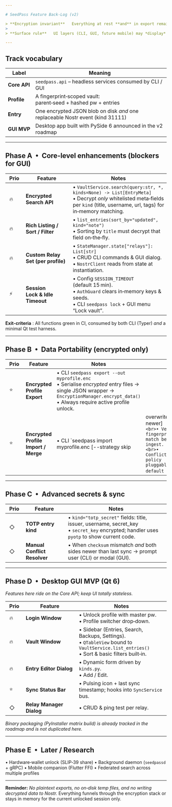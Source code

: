 ```yaml
---

# SeedPass Feature Back‑Log (v2)

> **Encryption invariant**   Everything at rest **and** in export remains cipher‑text that ultimately derives from the **profile master‑password + parent seed**. No unencrypted payload leaves the vault.
>
> **Surface rule**   UI layers (CLI, GUI, future mobile) may *display* decrypted data **after** user unlock, but must never write plaintext to disk or network.

---
```


## Track vocabulary

| Label        | Meaning                                                                        |
| ------------ | ------------------------------------------------------------------------------ |
| **Core API** | `seedpass.api`  – headless services consumed by CLI / GUI                      |
| **Profile**  | A fingerprint‑scoped vault:   parent‑seed + hashed pw + entries                |
| **Entry**    | One encrypted JSON blob on disk *and* one replaceable Nostr event (kind 31111) |
| **GUI MVP**  | Desktop app built with PySide 6 announced in the v2 roadmap                    |

---

## Phase A  •  Core‑level enhancements (blockers for GUI)

|  Prio  | Feature                            | Notes                                                                                                                                                                              |
| ------ | ---------------------------------- | ---------------------------------------------------------------------------------------------------------------------------------------------------------------------------------- |
|  🔥    | **Encrypted Search API**           | • `VaultService.search(query:str, *, kinds=None) -> List[EntryMeta]`  <br>• Decrypt *only* whitelisted meta‑fields per `kind` (title, username, url, tags) for in‑memory matching. |
|  🔥    | **Rich Listing / Sort / Filter**   | • `list_entries(sort_by="updated", kind="note")`  <br>• Sorting by `title` must decrypt that field on‑the‑fly.                                                                     |
|  🔥    | **Custom Relay Set (per profile)** | • `StateManager.state["relays"]: List[str]`  <br>• CRUD CLI commands & GUI dialog.  <br>• `NostrClient` reads from state at instantiation.                                         |
|  ⚡     | **Session Lock & Idle Timeout**    | • Config `SESSION_TIMEOUT` (default 15 min).  <br>• `AuthGuard` clears in‑memory keys & seeds.  <br>• CLI `seedpass lock` + GUI menu “Lock vault”.                                 |

**Exit‑criteria** : All functions green in CI, consumed by both CLI (Typer) *and* a minimal Qt test harness.

---

## Phase B  •  Data Portability (encrypted only)

|  Prio  | Feature                              | Notes                                                                                                                                                                                        |                                                                                                                     |
| ------ | ------------------------------------ | -------------------------------------------------------------------------------------------------------------------------------------------------------------------------------------------- | ------------------------------------------------------------------------------------------------------------------- |
|  ⭐     | **Encrypted Profile Export**         | • CLI `seedpass export --out myprofile.enc`  <br>• Serialise *encrypted* entry files → single JSON wrapper → `EncryptionManager.encrypt_data()`  <br>• Always require active profile unlock. |                                                                                                                     |
|  ⭐     | **Encrypted Profile Import / Merge** | • CLI \`seedpass import myprofile.enc \[--strategy skip                                                                                                                                      | overwrite-newer]`  <br>• Verify fingerprint match before ingest.  <br>• Conflict policy pluggable; default `skip\`. |

---

## Phase C  •  Advanced secrets & sync

|  Prio  | Feature                      | Notes                                                                                                                                          |
| ------ | ---------------------------- | ---------------------------------------------------------------------------------------------------------------------------------------------- |
|  ◇     | **TOTP entry kind**          | • `kind="totp_secret"`  fields: title, issuer, username, secret\_key  <br>• `secret_key` encrypted; handler uses `pyotp` to show current code. |
|  ◇     | **Manual Conflict Resolver** | • When `checksum` mismatch *and* both sides newer than last sync → prompt user (CLI) or modal (GUI).                                           |

---

## Phase D  •  Desktop GUI MVP (Qt 6)

*Features here ride on the Core API; keep UI totally stateless.*

|  Prio  | Feature                  | Notes                                                                                                                                            |
| ------ | ------------------------ | ------------------------------------------------------------------------------------------------------------------------------------------------ |
|  🔥    | **Login Window**         | • Unlock profile with master pw.  <br>• Profile switcher drop‑down.                                                                              |
|  🔥    | **Vault Window**         | • Sidebar (Entries, Search, Backups, Settings).  <br>• `QTableView` bound to `VaultService.list_entries()`  <br>• Sort & basic filters built‑in. |
|  🔥    | **Entry Editor Dialog**  | • Dynamic form driven by `kinds.py`.  <br>• Add / Edit.                                                                                          |
|  ⭐     | **Sync Status Bar**      | • Pulsing icon + last sync timestamp; hooks into `SyncService` bus.                                                                              |
|  ◇     | **Relay Manager Dialog** | • CRUD & ping test per relay.                                                                                                                    |

*Binary packaging (PyInstaller matrix build) is already tracked in the roadmap and is not duplicated here.*

---

## Phase E  •  Later / Research

• Hardware‑wallet unlock (SLIP‑39 share)
• Background daemon (`seedpassd` + gRPC)
• Mobile companion (Flutter FFI)
• Federated search across multiple profiles

---

**Reminder:**  *No plaintext exports, no on‑disk temp files, and no writing decrypted data to Nostr.*  Everything funnels through the encryption stack or stays in memory for the current unlocked session only.
